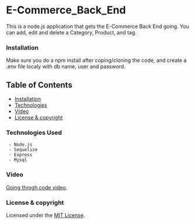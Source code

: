 # E-Commerce_Back_End
This is a node.js application that gets the E-Commerce Back End going. You can add, edit and delete a Category, Product, and tag.

### Installation

Make sure you do a npm install after coping/cloning the code, and create a .env file localy with db name, user and password.

## Table of Contents
 * [Installation](#installation)
 * [Technologies](#technologies-used)
 * [Video](#Video)
 * [License & copyright](#License-&-copyright)


### Technologies Used
     - Node.js
     - Sequelize
     - Express
     - Mysql

### Video

[Going throgh code video](https://drive.google.com/file/d/12MyNh1DnzHELJM4LPWtBbtzbznKIVMIg/view?usp=sharing).

### License & copyright
Licensed under the [MIT License](LICENSE).
